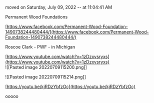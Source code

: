moved on Saturday, July 09, 2022 -- at 11:04:41 AM  
  
Permanent Wood Foundations
  
[https://www.facebook.com/Permanent-Wood-Foundation-1490738244480444/](https://www.facebook.com/Permanent-Wood-Foundation-1490738244480444/)  
  
Roscoe Clark - PWF - in Michigan  
  
[https://www.youtube.com/watch?v=1zDzxvsryxs](https://www.youtube.com/watch?v=1zDzxvsryxs)  
![[Pasted image 20220709115200.png]]
  
  ![[Pasted image 20220709115214.png]]
  
[https://youtu.be/kjRDzYbfzOc](https://youtu.be/kjRDzYbfzOc)  
  
ooooo
